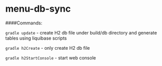 # menu-db-sync

####Commands:

`gradle update` - create H2 db file under build/db directory and generate tables using liquibase scripts

`gradle h2Create` - only create H2 db file

`gradle h2StartConsole` - start web console